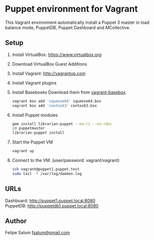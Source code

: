 Puppet environment for Vagrant
==============================

This Vagrant environment automatically install a Puppet 3 master in load balance mode, PuppetDB, Puppet Dashboard and MCollective.

Setup
-----

1. Install VirtualBox: https://www.virtualbox.org

1. Download VirtualBox Guest Additions

1. Install Vagrant: http://vagrantup.com 

1. Install Vagrant plugins

1. Install Baseboxes
Download them from [vagrant-basebox](https://github.com/fsalum/vagrant-basebox).

    ```bash
    vagrant box add 'squeeze64' squeeze64.box  
    vagrant box add 'centos63' centos63.box  
    ```

1. Install Puppet modules

    ```bash
    gem install librarian-puppet --no-ri --no-rdoc
    cd puppetmaster
    librarian-puppet install
    ```

1. Start the Puppet VM

    ```bash
    vagrant up
    ```

1. Connect to the VM. (user/password: vagrant/vagrant)

    ```bash
    ssh vagrant@puppet1.puppet.test
    sudo tail -f /var/log/daemon.log
    ```

URLs
----

Dashboard: http://puppet1.puppet.local:8080  
PuppetDB: http://puppetdb1.puppet.local:8080

Author
------

Felipe Salum <fsalum@gmail.com>
